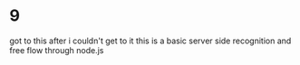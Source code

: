 # 9
got to this after i couldn't get to it
this is a basic server side recognition and free flow through node.js
